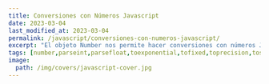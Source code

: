 ```yaml
---
title: Conversiones con Números Javascript
date: 2023-03-04
last_modified_at: 2023-03-04
permalink: /javascript/conversiones-con-numeros-javascript/
excerpt: "El objeto Number nos permite hacer conversiones con números Javascript y obtener enteros, decimales, exponenciales,…"
tags: [number,parseint,parsefloat,toexponential,tofixed,toprecision,tostring]
image:
  path: /img/covers/javascript-cover.jpg
---
```

